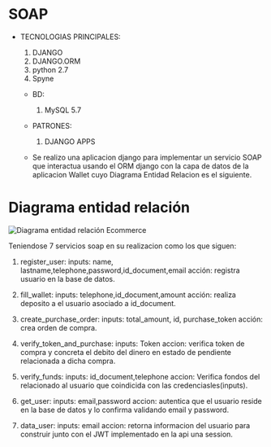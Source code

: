 # SOAP

- TECNOLOGIAS PRINCIPALES:
    1. DJANGO
    2. DJANGO.ORM
    3. python 2.7
    4. Spyne

    - BD:
        1. MySQL 5.7 

    - PATRONES:
        1. DJANGO APPS
    
    - Se realizo una aplicacion django para implementar un servicio SOAP 
    que interactua usando el ORM django con la capa de datos de la aplicacion Wallet
    cuyo Diagrama Entidad Relacion es el siguiente.

 # Diagrama entidad relación
![Diagrama entidad relación Ecommerce](hhttps://github.com/ManuelSBZ/PAY-WALLET/blob/master/ERD.png)


Teniendose 7 servicios soap en su realizacion como los que siguen:

1. register_user: 
    inputs: name, lastname,telephone,password,id_document,email
    acción: registra usuario en la base de datos.
    
2. fill_wallet:
    inputs: telephone,id_document,amount
    acción: realiza deposito a el usuario asociado a id_document.

3. create_purchase_order:
    inputs: total_amount, id, purchase_token
    acción: crea orden de compra.

4. verify_token_and_purchase:
    inputs: Token
    accion: verifica token de compra y concreta el debito del dinero en estado de pendiente relacionada a dicha compra.

5. verify_funds:
    inputs: id_document,telephone
    accion: Verifica fondos del relacionado al usuario que coindicida con las credenciasles(inputs).

6. get_user:
    inputs: email,password
    accion: autentica que el usuario reside en la base de datos y lo confirma validando email y password.

7. data_user:
    inputs: email
    accion: retorna informacion del usuario para construir junto con el JWT implementado en la api una session.




    
    
    
    

